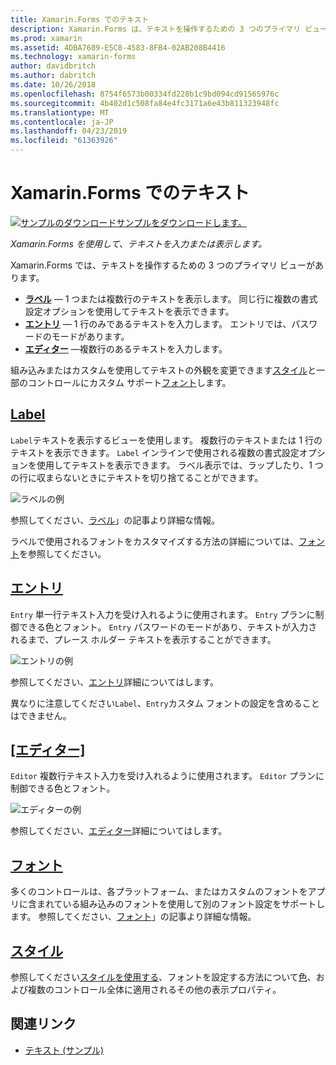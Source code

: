 ```yaml
---
title: Xamarin.Forms でのテキスト
description: Xamarin.Forms は、テキストを操作するための 3 つのプライマリ ビューを備え、この記事は、それらを使用して入力し、Xamarin.Forms アプリケーションでテキストを表示する方法を説明します。
ms.prod: xamarin
ms.assetid: 4DBA7689-E5C8-4583-8FB4-02AB208B4416
ms.technology: xamarin-forms
author: davidbritch
ms.author: dabritch
ms.date: 10/26/2018
ms.openlocfilehash: 8754f6573b00334fd228b1c9bd094cd91565976c
ms.sourcegitcommit: 4b402d1c508fa84e4fc3171a6e43b811323948fc
ms.translationtype: MT
ms.contentlocale: ja-JP
ms.lasthandoff: 04/23/2019
ms.locfileid: "61363926"
---
```

# <a name="text-in-xamarinforms"></a>Xamarin.Forms でのテキスト

[![サンプルのダウンロード](~/media/shared/download.png)サンプルをダウンロードします。](https://developer.xamarin.com/samples/xamarin-forms/UserInterface/Text)

_Xamarin.Forms を使用して、テキストを入力または表示します。_

Xamarin.Forms では、テキストを操作するための 3 つのプライマリ ビューがあります。

- **[ラベル](#Label)** &mdash; 1 つまたは複数行のテキストを表示します。 同じ行に複数の書式設定オプションを使用してテキストを表示できます。
- **[エントリ](#Entry)** &mdash; 1 行のみであるテキストを入力します。 エントリでは、パスワードのモードがあります。
- **[エディター](#Editor)**  &mdash;複数行のあるテキストを入力します。

組み込みまたはカスタムを使用してテキストの外観を変更できます[スタイル](#Styles)と一部のコントロールにカスタム サポート[フォント](#Fonts)します。

<a name="Label" />

## <a name="labellabelmd"></a>[Label](label.md)

`Label`テキストを表示するビューを使用します。 複数行のテキストまたは 1 行のテキストを表示できます。 `Label` インラインで使用される複数の書式設定オプションを使用してテキストを表示できます。 ラベル表示では、ラップしたり、1 つの行に収まらないときにテキストを切り捨てることができます。

![](images/label.png "ラベルの例")

参照してください、[ラベル](label.md)」の記事より詳細な情報。

ラベルで使用されるフォントをカスタマイズする方法の詳細については、[フォント](fonts.md)を参照してください。

<a name="Entry" />

## <a name="entryentrymd"></a>[エントリ](entry.md)

`Entry` 単一行テキスト入力を受け入れるように使用されます。 `Entry` プランに制御できる色とフォント。 `Entry` パスワードのモードがあり、テキストが入力されるまで、プレース ホルダー テキストを表示することができます。

![](images/entry.png "エントリの例")

参照してください、[エントリ](entry.md)詳細についてはします。

異なりに注意してください`Label`、`Entry`カスタム フォントの設定を含めることはできません。

<a name="Editor" />

## <a name="editoreditormd"></a>[[エディター]](editor.md)

`Editor` 複数行テキスト入力を受け入れるように使用されます。 `Editor` プランに制御できる色とフォント。

![](images/editor.png "エディターの例")

参照してください、[エディター](editor.md)詳細についてはします。

<a name="Fonts" />

## <a name="fontsfontsmd"></a>[フォント](fonts.md)

多くのコントロールは、各プラットフォーム、またはカスタムのフォントをアプリに含まれている組み込みのフォントを使用して別のフォント設定をサポートします。 参照してください、[フォント](fonts.md)」の記事より詳細な情報。

<a name="Styles" />

## <a name="stylesstylesmd"></a>[スタイル](styles.md)

参照してください[スタイルを使用する](~/xamarin-forms/user-interface/styles/index.md)、フォントを設定する方法について[色](~/xamarin-forms/user-interface/colors.md)、および複数のコントロール全体に適用されるその他の表示プロパティ。

## <a name="related-links"></a>関連リンク

- [テキスト (サンプル)](https://developer.xamarin.com/samples/xamarin-forms/UserInterface/Text)
